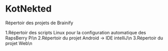 KotNekted
=========

Répertoir des projets de Brainify

1.Répertoir des scripts Linux pour la configuration automatique des RapsBerry Pi\n
2.Répertoir du projet Android -> IDE intelliJ\n
3.Répertoir du projet Web\n

